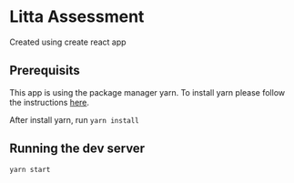 # Litta Assessment

Created using create react app

## Prerequisits

This app is using the package manager yarn. To install yarn please follow the instructions [here](https://classic.yarnpkg.com/lang/en/docs/install).

After install yarn, run `yarn install`

## Running the dev server

`yarn start`
